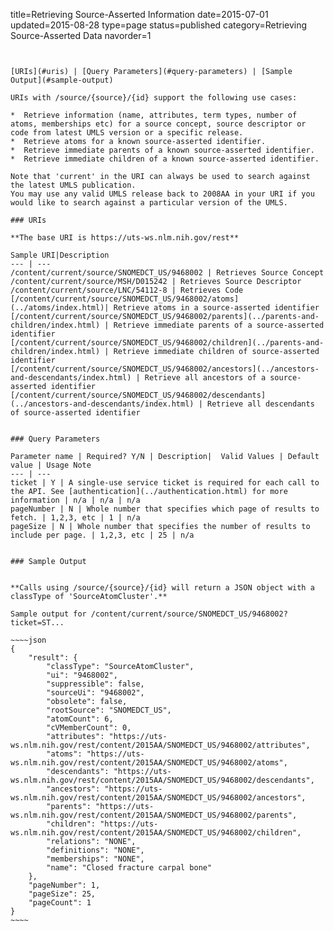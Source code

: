 title=Retrieving Source-Asserted Information
date=2015-07-01
updated=2015-08-28
type=page
status=published
category=Retrieving Source-Asserted Data
navorder=1
~~~~~~


[URIs](#uris) | [Query Parameters](#query-parameters) | [Sample Output](#sample-output)

URIs with /source/{source}/{id} support the following use cases:

*  Retrieve information (name, attributes, term types, number of atoms, memberships etc) for a source concept, source descriptor or code from latest UMLS version or a specific release.
*  Retrieve atoms for a known source-asserted identifier.
*  Retrieve immediate parents of a known source-asserted identifier.
*  Retrieve immediate children of a known source-asserted identifier.

Note that 'current' in the URI can always be used to search against the latest UMLS publication.
You may use any valid UMLS release back to 2008AA in your URI if you would like to search against a particular version of the UMLS.

### URIs

**The base URI is https://uts-ws.nlm.nih.gov/rest**

Sample URI|Description
--- | ---
/content/current/source/SNOMEDCT_US/9468002 | Retrieves Source Concept
/content/current/source/MSH/D015242 | Retrieves Source Descriptor
/content/current/source/LNC/54112-8 | Retrieves Code
[/content/current/source/SNOMEDCT_US/9468002/atoms](../atoms/index.html)| Retrieve atoms in a source-asserted identifier
[/content/current/source/SNOMEDCT_US/9468002/parents](../parents-and-children/index.html) | Retrieve immediate parents of a source-asserted identifier
[/content/current/source/SNOMEDCT_US/9468002/children](../parents-and-children/index.html) | Retrieve immediate children of source-asserted identifier
[/content/current/source/SNOMEDCT_US/9468002/ancestors](../ancestors-and-descendants/index.html) | Retrieve all ancestors of a source-asserted identifier
[/content/current/source/SNOMEDCT_US/9468002/descendants](../ancestors-and-descendants/index.html) | Retrieve all descendants of source-asserted identifier


### Query Parameters

Parameter name | Required? Y/N | Description|  Valid Values | Default value | Usage Note
--- | ---
ticket | Y | A single-use service ticket is required for each call to the API. See [authentication](../authentication.html) for more information | n/a | n/a | n/a
pageNumber | N | Whole number that specifies which page of results to fetch. | 1,2,3, etc | 1 | n/a
pageSize | N | Whole number that specifies the number of results to include per page. | 1,2,3, etc | 25 | n/a


### Sample Output


**Calls using /source/{source}/{id} will return a JSON object with a classType of 'SourceAtomCluster'.**

Sample output for /content/current/source/SNOMEDCT_US/9468002?ticket=ST...

~~~~json
{
    "result": {
        "classType": "SourceAtomCluster",
        "ui": "9468002",
        "suppressible": false,
        "sourceUi": "9468002",
        "obsolete": false,
        "rootSource": "SNOMEDCT_US",
        "atomCount": 6,
        "cVMemberCount": 0,
        "attributes": "https://uts-ws.nlm.nih.gov/rest/content/2015AA/SNOMEDCT_US/9468002/attributes",
        "atoms": "https://uts-ws.nlm.nih.gov/rest/content/2015AA/SNOMEDCT_US/9468002/atoms",
        "descendants": "https://uts-ws.nlm.nih.gov/rest/content/2015AA/SNOMEDCT_US/9468002/descendants",
        "ancestors": "https://uts-ws.nlm.nih.gov/rest/content/2015AA/SNOMEDCT_US/9468002/ancestors",
        "parents": "https://uts-ws.nlm.nih.gov/rest/content/2015AA/SNOMEDCT_US/9468002/parents",
        "children": "https://uts-ws.nlm.nih.gov/rest/content/2015AA/SNOMEDCT_US/9468002/children",
        "relations": "NONE",
        "definitions": "NONE",
        "memberships": "NONE",
        "name": "Closed fracture carpal bone"
    },
    "pageNumber": 1,
    "pageSize": 25,
    "pageCount": 1
}
~~~~
